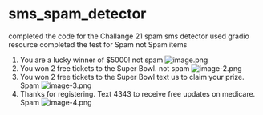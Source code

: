 # sms_spam_detector
completed the code for the Challange 21 spam sms detector 
used gradio resource 
completed the test for Spam not Spam items 

1. You are a lucky winner of $5000!
not spam
![image.png](attachment:image.png)
2. You won 2 free tickets to the Super Bowl.
not spam
![image-2.png](attachment:image-2.png)
3. You won 2 free tickets to the Super Bowl text us to claim your prize.
Spam
![image-3.png](attachment:image-3.png)
4. Thanks for registering. Text 4343 to receive free updates on medicare.
Spam
![image-4.png](attachment:image-4.png)


